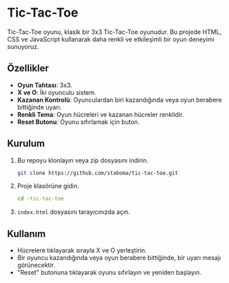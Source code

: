 # Tic-Tac-Toe

Tic-Tac-Toe oyunu, klasik bir 3x3 Tic-Tac-Toe oyunudur. Bu projede HTML, CSS ve JavaScript kullanarak daha renkli ve etkileşimli bir oyun deneyimi sunuyoruz.

## Özellikler

- **Oyun Tahtası**: 3x3.
- **X ve O**: İki oyunculu sistem.
- **Kazanan Kontrolü**: Oyunculardan biri kazandığında veya oyun berabere bittiğinde uyarı.
- **Renkli Tema**: Oyun hücreleri ve kazanan hücreler renklidir.
- **Reset Butonu**: Oyunu sıfırlamak için buton.

## Kurulum

1. Bu repoyu klonlayın veya zip dosyasını indirin.
    ```sh
    git clone https://github.com/staboma/tic-tac-toe.git
    ```
2. Proje klasörüne gidin.
    ```sh
    cd -tic-tac-toe
    ```
3. `index.html` dosyasını tarayıcınızda açın.

## Kullanım

- Hücrelere tıklayarak sırayla X ve O yerleştirin.
- Bir oyuncu kazandığında veya oyun berabere bittiğinde, bir uyarı mesajı görünecektir.
- "Reset" butonuna tıklayarak oyunu sıfırlayın ve yeniden başlayın.


